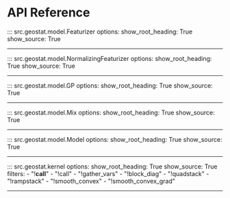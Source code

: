 # API Reference

<!-- ::: src.geostat.custom_op
    options:
        show_root_heading: True
        show_source: True

--- -->

::: src.geostat.model.Featurizer
    options:
        show_root_heading: True
        show_source: True

---

::: src.geostat.model.NormalizingFeaturizer
    options:
        show_root_heading: True
        show_source: True

---

::: src.geostat.model.GP
    options:
        show_root_heading: True
        show_source: True

---

::: src.geostat.model.Mix
    options:
        show_root_heading: True
        show_source: True

---

::: src.geostat.model.Model
    options:
        show_root_heading: True
        show_source: True

---

::: src.geostat.kernel
    options:
        show_root_heading: True
        show_source: True
        filters:
          - "!__call__"
          - "!call"
          - "!gather_vars"
          - "!block_diag"
          - "!quadstack"
          - "!rampstack"
          - "!smooth_convex"
          - "!smooth_convex_grad"

---

<!-- ::: src.geostat.krige
    options:
        show_root_heading: True
        show_source: True

---

::: src.geostat.mean
    options:
        show_root_heading: True
        show_source: True

---

::: src.geostat.mesh
    options:
        show_root_heading: True
        show_source: True

---

::: src.geostat.metric
    options:
        show_root_heading: True
        show_source: True

--- -->

<!-- ::: src.geostat.model
    options:
        show_root_heading: True
        show_source: True
        filters:
          - "!Warp"
          - "!gp_covariance2"
          - "!interpolate_1d_tf"
          - "!mvn_log_pdf" -->

<!-- ---

::: src.geostat.op
    options:
        show_root_heading: True
        show_source: True

---

::: src.geostat.param
    options:
        show_root_heading: True
        show_source: True -->